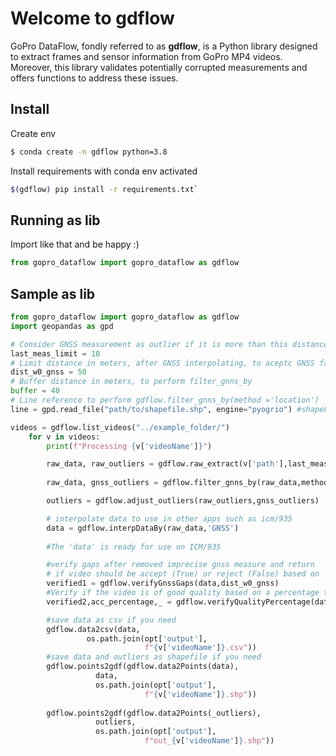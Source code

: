 # **Welcome to gdflow**
GoPro DataFlow, fondly referred to as **gdflow**, is a Python library designed to extract frames and sensor information from GoPro MP4 videos. Moreover, this library validates potentially corrupted measurements and offers functions to address these issues.

## **Install**

Create env

```sh
$ conda create -n gdflow python=3.8
```

Install requirements with conda env activated

```sh
$(gdflow) pip install -r requirements.txt`
```

## **Running as lib**

Import like that and be happy :)

```python
from gopro_dataflow import gopro_dataflow as gdflow
```


## **Sample as lib**

```python
from gopro_dataflow import gopro_dataflow as gdflow
import geopandas as gpd

# Consider GNSS measurement as outlier if it is more than this distance apart from last measure in meters.
last_meas_limit = 10 
# Limit distance in meters, after GNSS interpolating, to aceptc GNSS failures along video. DOP limit influences on failures length.
dist_w0_gnss = 50 
# Buffer distance in meters, to perform filter_gnns_by
buffer = 40
# Line reference to perform gdflow.filter_gnns_by(method ='location')  
line = gpd.read_file("path/to/shapefile.shp", engine="pyogrio") #shapeFilePath ex: "shape/icm.shp"

videos = gdflow.list_videos("../example_folder/")    
    for v in videos:
        print(f"Processing {v['videoName']}")

        raw_data, raw_outliers = gdflow.raw_extract(v['path'],last_meas_limit)   
             
        raw_data, gnss_outliers = gdflow.filter_gnns_by(raw_data,method ='location',line=line)  

        outliers = gdflow.adjust_outliers(raw_outliers,gnss_outliers)     

        # interpolate data to use in other apps such as icm/935
        data = gdflow.interpDataBy(raw_data,'GNSS') 
        
        #The 'data' is ready for use on ICM/935 

        #verify gaps after removed imprecise gnss measure and return 
        # if video should be accept (True) or reject (False) based on 
        verified1 = gdflow.verifyGnssGaps(data,dist_w0_gnss)         
        #Verify if the video is of good quality based on a percentage threshold
        verified2,acc_percentage,_ = gdflow.verifyQualityPercentage(data,outliers,percentage_limit = 20)  

        #save data as csv if you need
        gdflow.data2csv(data, 
                 os.path.join(opt['output'],
                              f"{v['videoName']}.csv"))
        #save data and outliers as shapefile if you need
        gdflow.points2gdf(gdflow.data2Points(data),
                   data, 
                   os.path.join(opt['output'],
                              f"{v['videoName']}.shp"))
        
        gdflow.points2gdf(gdflow.data2Points(_outliers),
                   outliers, 
                   os.path.join(opt['output'],
                              f"out_{v['videoName']}.shp"))

```

